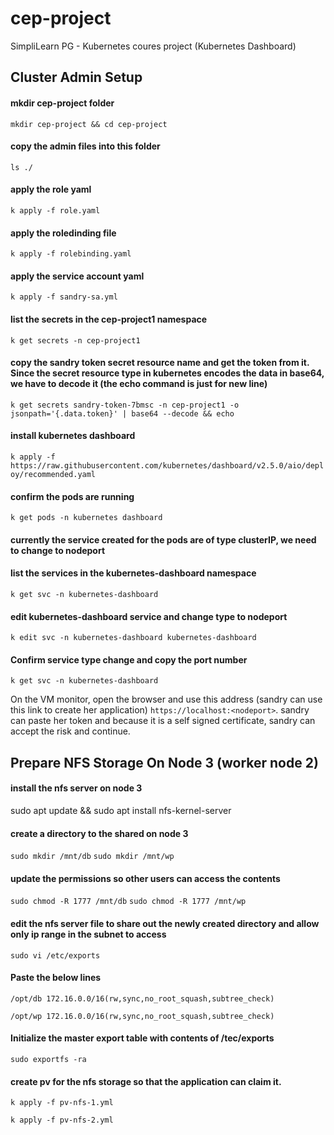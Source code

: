 # cep-project
SimpliLearn PG - Kubernetes coures project (Kubernetes Dashboard)

## Cluster Admin Setup

#### mkdir cep-project folder 
`mkdir cep-project && cd cep-project`

#### copy the admin files into this folder
`ls ./`

#### apply the role yaml
`k apply -f role.yaml`

#### apply the roledinding file
`k apply -f rolebinding.yaml`

#### apply the service account yaml
`k apply -f sandry-sa.yml`

#### list the secrets in the cep-project1 namespace
`k get secrets -n cep-project1`

#### copy the sandry token secret resource name and get the token from it. Since the secret resource type in kubernetes encodes the data in base64, we have to decode it (the echo command is just for new line)
`k get secrets sandry-token-7bmsc -n cep-project1 -o jsonpath='{.data.token}' | base64 --decode && echo`

#### install kubernetes dashboard
`k apply -f  https://raw.githubusercontent.com/kubernetes/dashboard/v2.5.0/aio/deploy/recommended.yaml`

#### confirm the pods are running
`k get pods -n kubernetes dashboard`

#### currently the service created for the pods are of type clusterIP, we need to change to nodeport
#### list the services in the kubernetes-dashboard namespace
`k get svc -n kubernetes-dashboard`

#### edit kubernetes-dashboard service and change type to nodeport
`k edit svc -n kubernetes-dashboard kubernetes-dashboard`

#### Confirm service type change and copy the port number
`k get svc -n kubernetes-dashboard`

On the VM monitor, open the browser and use this address (sandry can use this link to create her application)
`https://localhost:<nodeport>`. sandry can paste her token and because it is a self signed certificate, sandry can accept the risk and continue.

## Prepare NFS Storage On Node 3 (worker node 2)

#### install the nfs server on node 3
sudo apt update && sudo apt install nfs-kernel-server

#### create a directory to the shared on node 3
`sudo mkdir /mnt/db`
`sudo mkdir /mnt/wp`

#### update the permissions so other users can access the contents
`sudo chmod -R 1777 /mnt/db`
`sudo chmod -R 1777 /mnt/wp`

#### edit the nfs server file to share out the newly created directory and allow only ip range in the subnet to access
`sudo vi /etc/exports`
#### Paste the below lines
`/opt/db 172.16.0.0/16(rw,sync,no_root_squash,subtree_check)`

`/opt/wp 172.16.0.0/16(rw,sync,no_root_squash,subtree_check)`

#### Initialize the master export table with contents of /tec/exports
`sudo exportfs -ra`

#### create pv for the nfs storage so that the application can claim it.
`k apply -f pv-nfs-1.yml`

`k apply -f pv-nfs-2.yml`

